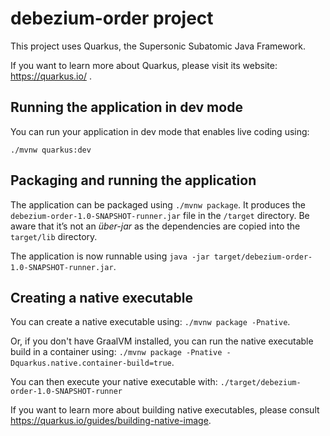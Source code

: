 # debezium-order project

This project uses Quarkus, the Supersonic Subatomic Java Framework.

If you want to learn more about Quarkus, please visit its website: https://quarkus.io/ .

## Running the application in dev mode

You can run your application in dev mode that enables live coding using:
```
./mvnw quarkus:dev
```

## Packaging and running the application

The application can be packaged using `./mvnw package`.
It produces the `debezium-order-1.0-SNAPSHOT-runner.jar` file in the `/target` directory.
Be aware that it’s not an _über-jar_ as the dependencies are copied into the `target/lib` directory.

The application is now runnable using `java -jar target/debezium-order-1.0-SNAPSHOT-runner.jar`.

## Creating a native executable

You can create a native executable using: `./mvnw package -Pnative`.

Or, if you don't have GraalVM installed, you can run the native executable build in a container using: `./mvnw package -Pnative -Dquarkus.native.container-build=true`.

You can then execute your native executable with: `./target/debezium-order-1.0-SNAPSHOT-runner`

If you want to learn more about building native executables, please consult https://quarkus.io/guides/building-native-image.